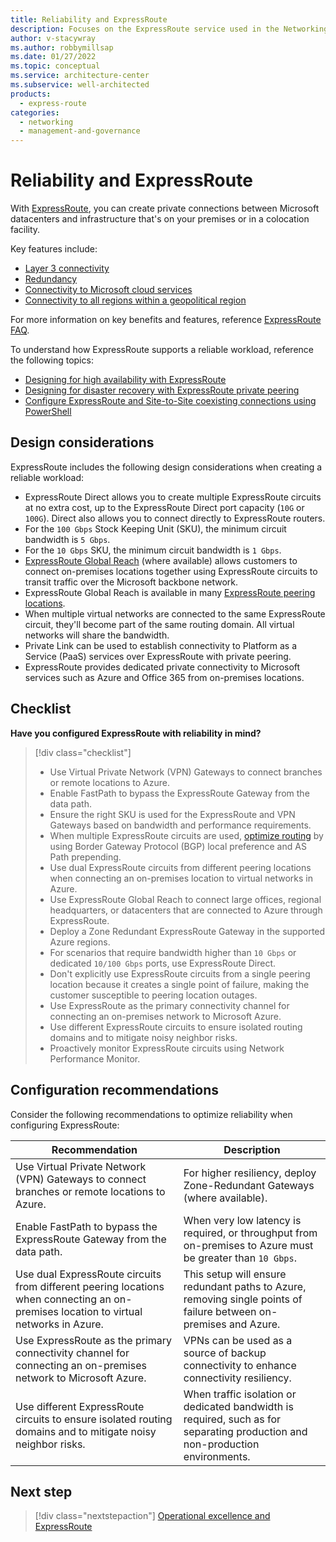 ```yaml
---
title: Reliability and ExpressRoute
description: Focuses on the ExpressRoute service used in the Networking solution to provide best-practice, design considerations, and configuration recommendations related to Reliability.
author: v-stacywray
ms.author: robbymillsap
ms.date: 01/27/2022
ms.topic: conceptual
ms.service: architecture-center
ms.subservice: well-architected
products:
  - express-route
categories:
  - networking
  - management-and-governance
---
```


# Reliability and ExpressRoute

With [ExpressRoute](/azure/expressroute/), you can create private connections between Microsoft datacenters and infrastructure that's on your premises or in a colocation facility.

Key features include:

- [Layer 3 connectivity](/azure/expressroute/expressroute-introduction#layer-3-connectivity)
- [Redundancy](/azure/expressroute/expressroute-introduction#redundancy)
- [Connectivity to Microsoft cloud services](/azure/expressroute/expressroute-introduction#connectivity-to-microsoft-cloud-services)
- [Connectivity to all regions within a geopolitical region](/azure/expressroute/expressroute-introduction#connectivity-to-all-regions-within-a-geopolitical-region)

For more information on key benefits and features, reference [ExpressRoute FAQ](/azure/expressroute/expressroute-faqs).

To understand how ExpressRoute supports a reliable workload, reference the following topics:

- [Designing for high availability with ExpressRoute](/azure/expressroute/designing-for-high-availability-with-expressroute)
- [Designing for disaster recovery with ExpressRoute private peering](/azure/expressroute/designing-for-disaster-recovery-with-expressroute-privatepeering)
- [Configure ExpressRoute and Site-to-Site coexisting connections using PowerShell](/azure/expressroute/expressroute-howto-coexist-resource-manager)

## Design considerations

ExpressRoute includes the following design considerations when creating a reliable workload:

- ExpressRoute Direct allows you to create multiple ExpressRoute circuits at no extra cost, up to the ExpressRoute Direct port capacity (`10G` or `100G`). Direct also allows you to connect directly to ExpressRoute routers.
- For the `100 Gbps` Stock Keeping Unit (SKU), the minimum circuit bandwidth is `5 Gbps`.
- For the `10 Gbps` SKU, the minimum circuit bandwidth is `1 Gbps`.
- [ExpressRoute Global Reach](/azure/expressroute/expressroute-global-reach) (where available) allows customers to connect on-premises locations together using ExpressRoute circuits to transit traffic over the Microsoft backbone network.
- ExpressRoute Global Reach is available in many [ExpressRoute peering locations](/azure/expressroute/expressroute-global-reach#availability).
- When multiple virtual networks are connected to the same ExpressRoute circuit, they'll become part of the same routing domain. All virtual networks will share the bandwidth.
- Private Link can be used to establish connectivity to Platform as a Service (PaaS) services over ExpressRoute with private peering.
- ExpressRoute provides dedicated private connectivity to Microsoft services such as Azure and Office 365 from on-premises locations.

## Checklist

**Have you configured ExpressRoute with reliability in mind?**

> [!div class="checklist"]
> - Use Virtual Private Network (VPN) Gateways to connect branches or remote locations to Azure.
> - Enable FastPath to bypass the ExpressRoute Gateway from the data path.
> - Ensure the right SKU is used for the ExpressRoute and VPN Gateways based on bandwidth and performance requirements.
> - When multiple ExpressRoute circuits are used, [optimize routing](/azure/expressroute/expressroute-optimize-routing) by using Border Gateway Protocol (BGP) local preference and AS Path prepending.
> - Use dual ExpressRoute circuits from different peering locations when connecting an on-premises location to virtual networks in Azure.
> - Use ExpressRoute Global Reach to connect large offices, regional headquarters, or datacenters that are connected to Azure through ExpressRoute.
> - Deploy a Zone Redundant ExpressRoute Gateway in the supported Azure regions.
> - For scenarios that require bandwidth higher than `10 Gbps` or dedicated `10/100 Gbps` ports, use ExpressRoute Direct.
> - Don't explicitly use ExpressRoute circuits from a single peering location because it creates a single point of failure, making the customer susceptible to peering location outages.
> - Use ExpressRoute as the primary connectivity channel for connecting an on-premises network to Microsoft Azure.
> - Use different ExpressRoute circuits to ensure isolated routing domains and to mitigate noisy neighbor risks.
> - Proactively monitor ExpressRoute circuits using Network Performance Monitor.

## Configuration recommendations

Consider the following recommendations to optimize reliability when configuring ExpressRoute:

|Recommendation|Description|
|--------------|-----------|
|Use Virtual Private Network (VPN) Gateways to connect branches or remote locations to Azure.|For higher resiliency, deploy Zone-Redundant Gateways (where available).|
|Enable FastPath to bypass the ExpressRoute Gateway from the data path.|When very low latency is required, or throughput from on-premises to Azure must be greater than `10 Gbps`.|
|Use dual ExpressRoute circuits from different peering locations when connecting an on-premises location to virtual networks in Azure.|This setup will ensure redundant paths to Azure, removing single points of failure between on-premises and Azure.|
|Use ExpressRoute as the primary connectivity channel for connecting an on-premises network to Microsoft Azure.|VPNs can be used as a source of backup connectivity to enhance connectivity resiliency.|
|Use different ExpressRoute circuits to ensure isolated routing domains and to mitigate noisy neighbor risks.|When traffic isolation or dedicated bandwidth is required, such as for separating production and non-production environments.|

## Next step

> [!div class="nextstepaction"]
> [Operational excellence and ExpressRoute](operational-excellence.md)